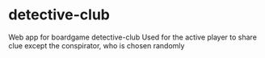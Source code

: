 # detective-club

Web app for boardgame detective-club
Used for the active player to share clue except the conspirator, who is chosen randomly
